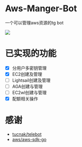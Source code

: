 # Aws-Manger-Bot
一个可以管理aws资源的tg bot  

[![](https://img.shields.io/github/license/Kyomotoi/ATRI?style=for-the-badge)](https://www.gnu.org/licenses/gpl-3.0.html)

# 已实现的功能
- [x] 分用户多密钥管理
- [x] EC2创建及管理
- [ ] Lightsail创建及管理
- [ ] AGA创建与管理
- [ ] EC2wl创建与管理
- [x] 配额相关操作

# 感谢
- [tucnak/telebot](https://github.com/tucnak/telebot)
- [aws/aws-sdk-go](https://github.com/aws/aws-sdk-go)
